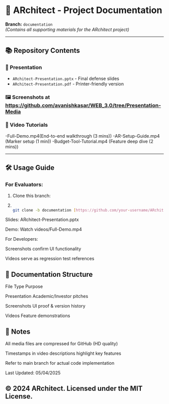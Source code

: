 # 📁 ARchitect - Project Documentation

**Branch:** `documentation`  
*(Contains all supporting materials for the ARchitect project)*

---

## 📚 Repository Contents

### 📂 Presentation
- `ARchitect-Presentation.pptx` - Final defense slides  
- `ARchitect-Presentation.pdf` - Printer-friendly version  

### 🖼️ Screenshots at https://github.com/avanishkasar/WEB_3.0/tree/Presentation-Media


### 🎥 Video Tutorials
-Full-Demo.mp4(End-to-end walkthrough (3 mins))
-AR-Setup-Guide.mp4 (Marker setup (1 min))
-Budget-Tool-Tutorial.mp4 (Feature deep dive (2 mins))

---

## 🛠️ Usage Guide

### For Evaluators:
1. Clone this branch:
2. 
   ```bash
   
   git clone -b documentation [https://github.com/your-username/ARchitect.git](https://github.com/avanishkasar/WEB_3.0/tree/main)

Slides: ARchitect-Presentation.pptx

Demo: Watch videos/Full-Demo.mp4


For Developers:

Screenshots confirm UI functionality

Videos serve as regression test references


## 📝 Documentation Structure

File Type	Purpose

Presentation	Academic/Investor pitches

Screenshots	UI proof & version history

Videos	Feature demonstrations

## 📌 Notes

All media files are compressed for GitHub (HD quality)

Timestamps in video descriptions highlight key features

Refer to main branch for actual code implementation

Last Updated: 05/04/2025


## © 2024 ARchitect. Licensed under the **MIT License**.  
